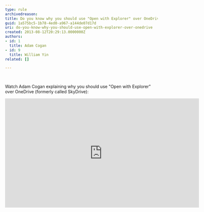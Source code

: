 ```yaml
---
type: rule
archivedreason: 
title: Do you know why you should use "Open with Explorer" over OneDrive?
guid: 1a575bc5-1b78-4ed0-a967-a144de07d17d
uri: do-you-know-why-you-should-use-open-with-explorer-over-onedrive
created: 2013-08-12T20:29:13.0000000Z
authors:
- id: 1
  title: Adam Cogan
- id: 9
  title: William Yin
related: []

---
```



​​​<p>Watch Adam Cogan explaining why you should use &quot;Open with Explorer&quot; over OneDrive (formerly called&#160;SkyDrive)&#58;</p><div class="ms-rtestate-read ms-rte-embedcode ms-rte-embedil ms-rtestate-notify">
   <iframe width="640" height="360" src="https&#58;//www.youtube.com/embed/Fa5mHT5zu1k" frameborder="0"></iframe>&#160;</div><p>​</p>
<br><excerpt class='endintro'></excerpt><br>



